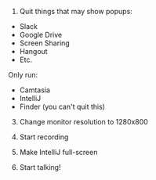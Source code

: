 
1. Quit things that may show popups:
 * Slack
 * Google Drive
 * Screen Sharing
 * Hangout
 * Etc.
 
 Only run:
 * Camtasia
 * IntelliJ
 * Finder (you can't quit this)

3. Change monitor resolution to 1280x800

4. Start recording

5. Make IntelliJ full-screen

6. Start talking!
